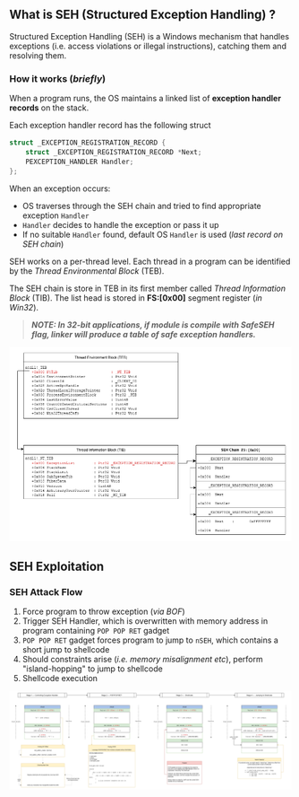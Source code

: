 ## What is SEH (Structured Exception Handling) ?

Structured Exception Handling (SEH) is a Windows mechanism that handles  exceptions (i.e. access violations or illegal instructions), catching them and resolving them.  

### How it works (_briefly_)

When a program runs, the OS maintains a linked list of **exception handler records** on the stack. 

Each exception handler record has the following struct

```C
struct _EXCEPTION_REGISTRATION_RECORD {
    struct _EXCEPTION_REGISTRATION_RECORD *Next;   
    PEXCEPTION_HANDLER Handler;
};
```

When an exception occurs:
- OS traverses through the SEH chain and tried to find appropriate exception `Handler`
- `Handler` decides to handle the exception or pass it up
- If no suitable `Handler` found, default OS `Handler` is used (_last record on SEH chain_) 

SEH works on a per-thread level. Each thread in a program can be identified by the _Thread Environmental Block_ (TEB). 

The SEH chain is store in TEB in its first member called _Thread Information Block_ (TIB). The list head is stored in **FS:[0x00]** segment register (_in Win32_).

> **_NOTE: In 32-bit applications, if module is compile with SafeSEH flag, linker will produce a table of safe exception handlers._**

![SEH Workings](images/SEH_Workings.png)

## SEH Exploitation

### SEH Attack Flow
1. Force program to throw exception (_via BOF_)
2. Trigger SEH Handler, which is overwritten with memory address in program containing `POP POP RET` gadget 
3. `POP POP RET` gadget forces program to jump to `nSEH`, which contains a short jump to shellcode
4. Should constraints arise (_i.e. memory misalignment etc_), perform "island-hopping" to jump to shellcode
5. Shellcode execution 

![SEH Exploitation](images/SEH_Exploit.png)